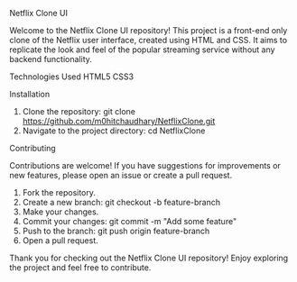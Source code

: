
Netflix Clone UI

Welcome to the Netflix Clone UI repository! This project is a front-end only clone of the Netflix user interface, created using HTML and CSS. It aims to replicate the look and feel of the popular streaming service without any backend functionality.


Technologies Used
HTML5
CSS3


Installation
1. Clone the repository:
    git clone https://github.com/m0hitchaudhary/NetflixClone.git
2. Navigate to the project directory:
    cd NetflixClone


Contributing

Contributions are welcome! If you have suggestions for improvements or new features, please open an issue or create a pull request.

1. Fork the repository.
2. Create a new branch:
    git checkout -b feature-branch
3. Make your changes.
4. Commit your changes:
    git commit -m "Add some feature"
5. Push to the branch:
    git push origin feature-branch
6. Open a pull request.


Thank you for checking out the Netflix Clone UI repository! Enjoy exploring the project and feel free to contribute.
